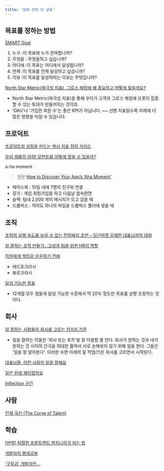 ```yaml
---
title: '일에 관련 된 글들'
---
```


## 목표를 정하는 방법

[SMART Goal](https://corporatefinanceinstitute.com/resources/knowledge/other/smart-goal/)

1. 누구 :이 목표에 누가 관여합니까?
2. 무엇을 : 무엇을하고 싶습니까?
3. 어디에 :이 목표는 어디에서 달성됩니까?
4. 언제 :이 목표를 언제 달성하고 싶습니까?
5. 이유 :이 목표를 달성하려는 이유는 무엇입니까?

[North Star Metric(북극성 지표), 그로스 해킹에 왜 중요하고 어떻게 찾을까요?](https://blog.ab180.co/posts/how-to-find-north-star-metric)

-   North Star Metric(북극성 지표)을 통해 우리가 고객과 그로스 해킹에 오롯이 집중할 수 있는 토대가 만들어지는 것이죠.
-   'DAU'나 '가입한 회원 수'는 좋은 KPI가 아닙니다. ~~ 선행 지표일수록 미래에 더 많은 영향을 미칠 수 있습니다.

## 프로덕트

[프로덕트의 성장을 만드는 핵심 지표 정의 가이드](https://brunch.co.kr/@mobiinside/3148)

[우리 제품의 아하! 모먼트를 어떻게 찾을 수 있을까?](https://brunch.co.kr/@lulina724/25)

a-ha moment

> 원문 [How to Discover Your App’s ‘Aha Moment’](https://medium.com/parsa-vc/how-to-discover-your-apps-aha-moment-5f75dd7b6536)

-   페이스북 : 10일 내에 7명의 친구와 연결
-   징가 : 게임 회원가입을 하고 다음날 접속한면
-   슬랙: 팀내 2,000 개의 메시지가 오고 갔을 때
-   드롭박스 : 적어도 하나의 파일을 드롭박스 폴더에 넣을 때

## 조직

[조직의 실행 속도를 높일 수 있는 천억짜리 조언 – 당근마켓 김재현 대표님과의 대화](http://www.ingray.net/2019/12/17/a-billion-dollar-advice-to-speed-up-your-team/)

[일 잘하는 조직 만들기…고성과 팀을 위한 HR의 역할](https://brunch.co.kr/@mobiinside/3151)

[직원에게 책임감 운운하기 전에](https://brunch.co.kr/@yeobag/47)

-   애드호크라시
-   뷰로크라시

[달성 가능한 목표](https://www.thestartupbible.com/2021/05/how-to-set-realistic-goals-for-your-employees.html?utm_source=feedburner&utm_medium=feed&utm_campaign=Feed%3A+baenefit%2FslXh+%28baenefit.com%29)

-   12개월 모두 힘들게 달성 가능한 수준에서 딱 20% 정도만 목표를 상향 조정하는 것이다.

## 회사

[일 잘하는 사람들이 회사를 고르는 11가지 기준](https://brunch.co.kr/@mobiinside/2599)

-   일을 잘하는 이들은 '회사 또는 조직'을 잘 이용할 줄 안다. 회사가 원하는 것과 내가 원하는 것 사이의 간극을 최대한 줄여서 서로 손해보지 않기 위해 일을 한다. 그들은 '일을 잘 알아본다'. 이러한 수면 아래의 밑 작업(?)은 회사를 고르면서 시작된다.

[대표님들, 이런 사람이 일을 잘해요](https://brunch.co.kr/@vigorous21/662)

[일은 원래 재미없어요](https://brunch.co.kr/@vigorous21/898)

[Inflection 구간](https://www.thestartupbible.com/2021/05/the-growth-inflection-zones.html)

## 사람

[인재 곡선 (The Curve of Talent)](https://dotty.org/2699083?fbclid=IwAR2hxq8qPukdIrnXJF18Nv4RUesqixbui8VvTpETZxMw4-FkhJvt-fFB5Qw)

## 학습

[[번역] 탁월한 프론트엔드 엔지니어가 되는 법](https://hyunseob.github.io/2016/02/21/how-to-become-a-great-frontend-engineer/)

[개발자의 평생공부](https://zdnet.co.kr/view/?no=20170616090644)

['구루급' 개발자란...](https://brunch.co.kr/@supims/151?fbclid=IwAR3qo-ubS8qbgwP6ey8X_gBan9LgT4oU-0J3UC5kCZ57Yc2K6-02223ybI4)
